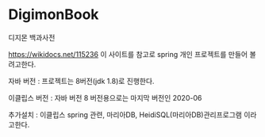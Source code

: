 # DigimonBook
디지몬 백과사전

https://wikidocs.net/115236 이 사이트를 참고로 spring 개인 프로젝트를 만들어 볼려고한다.

자바 버전 : 프로젝트는 8버전(jdk 1.8)로 진행한다.

이클립스 버전 : 자바 버전 8 버전용으로는 마지막 버전인 2020-06

추가설치 : 이클립스 spring 관련, 마리아DB, HeidiSQL(마리아DB)관리프로그램 이라고한다.
